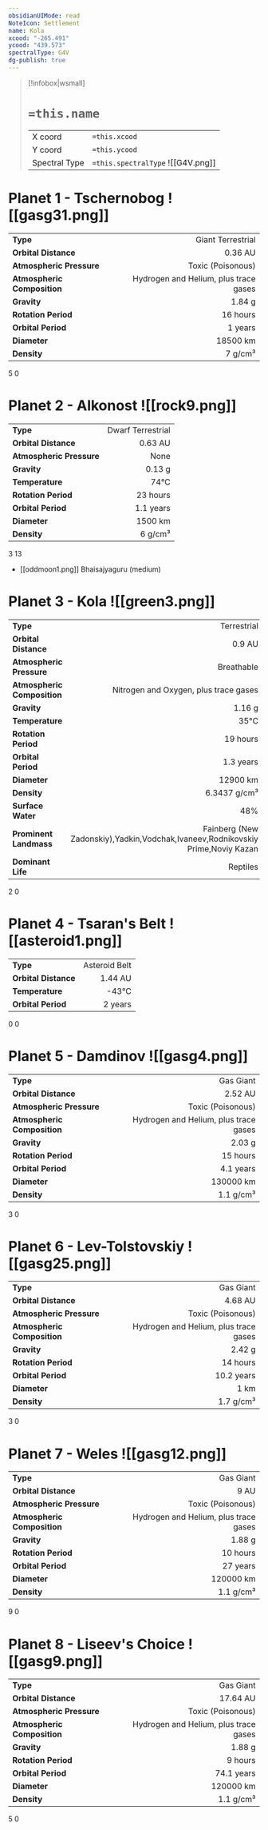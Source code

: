 ```yaml
---
obsidianUIMode: read
NoteIcon: Settlement
name: Kola
xcood: "-265.491"
ycood: "439.573"
spectralType: G4V
dg-publish: true
---
```

> [!infobox|wsmall]
> # `=this.name`
> | | |
> | - | - |
> | X coord | `=this.xcood` |
> | Y coord| `=this.ycood` |
> | Spectral Type | `=this.spectralType` ![[G4V.png]] |

# Planet 1 - Tschernobog ![[gasg31.png]]
|                             |                           |
| --------------------------- | -------------------------:|
| **Type**                    |             Giant Terrestrial |
| **Orbital Distance**        |   0.36 AU |
| **Atmospheric Pressure**    |       Toxic (Poisonous) |
| **Atmospheric Composition** |      Hydrogen and Helium, plus trace gases |
| **Gravity**                 |        1.84 g |
| **Rotation Period**         |  16 hours |
| **Orbital Period** | 1 years |
| **Diameter**                |      18500 km | 
| **Density**                 |    7 g/cm³ |



5
0



# Planet 2 - Alkonost ![[rock9.png]]
|                             |                           |
| --------------------------- | -------------------------:|
| **Type**                    |             Dwarf Terrestrial |
| **Orbital Distance**        |   0.63 AU |
| **Atmospheric Pressure**    |       None |
| **Gravity**                 |        0.13 g |
| **Temperature**             |    74°C |
| **Rotation Period**         |  23 hours |
| **Orbital Period** | 1.1 years |
| **Diameter**                |      1500 km | 
| **Density**                 |    6 g/cm³ |



3
13

- [[oddmoon1.png]] Bhaisajyaguru (medium)

# Planet 3 - Kola ![[green3.png]]
|                             |                           |
| --------------------------- | -------------------------:|
| **Type**                    |             Terrestrial |
| **Orbital Distance**        |   0.9 AU |
| **Atmospheric Pressure**    |       Breathable |
| **Atmospheric Composition** |      Nitrogen and Oxygen, plus trace gases |
| **Gravity**                 |        1.16 g |
| **Temperature**             |    35°C |
| **Rotation Period**         |  19 hours |
| **Orbital Period** | 1.3 years |
| **Diameter**                |      12900 km | 
| **Density**                 |    6.3437 g/cm³ |
| **Surface Water**           |           48% | 
| **Prominent Landmass**      |         Fainberg (New Zadonskiy),Yadkin,Vodchak,Ivaneev,Rodnikovskiy Prime,Noviy Kazan | 
| **Dominant Life**           |         Reptiles |



2
0



# Planet 4 - Tsaran's Belt ![[asteroid1.png]]
|                             |                           |
| --------------------------- | -------------------------:|
| **Type**                    |             Asteroid Belt |
| **Orbital Distance**        |   1.44 AU |
| **Temperature**             |    -43°C |
| **Orbital Period** | 2 years |



0
0



# Planet 5 - Damdinov ![[gasg4.png]]
|                             |                           |
| --------------------------- | -------------------------:|
| **Type**                    |             Gas Giant |
| **Orbital Distance**        |   2.52 AU |
| **Atmospheric Pressure**    |       Toxic (Poisonous) |
| **Atmospheric Composition** |      Hydrogen and Helium, plus trace gases |
| **Gravity**                 |        2.03 g |
| **Rotation Period**         |  15 hours |
| **Orbital Period** | 4.1 years |
| **Diameter**                |      130000 km | 
| **Density**                 |    1.1 g/cm³ |



3
0



# Planet 6 - Lev-Tolstovskiy ![[gasg25.png]]
|                             |                           |
| --------------------------- | -------------------------:|
| **Type**                    |             Gas Giant |
| **Orbital Distance**        |   4.68 AU |
| **Atmospheric Pressure**    |       Toxic (Poisonous) |
| **Atmospheric Composition** |      Hydrogen and Helium, plus trace gases |
| **Gravity**                 |        2.42 g |
| **Rotation Period**         |  14 hours |
| **Orbital Period** | 10.2 years |
| **Diameter**                |      1 km | 
| **Density**                 |    1.7 g/cm³ |



3
0



# Planet 7 - Weles ![[gasg12.png]]
|                             |                           |
| --------------------------- | -------------------------:|
| **Type**                    |             Gas Giant |
| **Orbital Distance**        |   9 AU |
| **Atmospheric Pressure**    |       Toxic (Poisonous) |
| **Atmospheric Composition** |      Hydrogen and Helium, plus trace gases |
| **Gravity**                 |        1.88 g |
| **Rotation Period**         |  10 hours |
| **Orbital Period** | 27 years |
| **Diameter**                |      120000 km | 
| **Density**                 |    1.1 g/cm³ |



9
0



# Planet 8 - Liseev's Choice ![[gasg9.png]]
|                             |                           |
| --------------------------- | -------------------------:|
| **Type**                    |             Gas Giant |
| **Orbital Distance**        |   17.64 AU |
| **Atmospheric Pressure**    |       Toxic (Poisonous) |
| **Atmospheric Composition** |      Hydrogen and Helium, plus trace gases |
| **Gravity**                 |        1.88 g |
| **Rotation Period**         |  9 hours |
| **Orbital Period** | 74.1 years |
| **Diameter**                |      120000 km | 
| **Density**                 |    1.1 g/cm³ |



5
0



